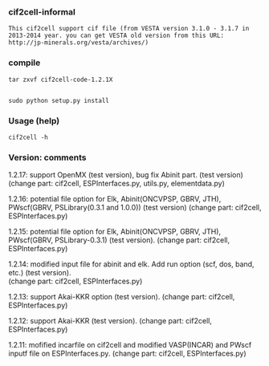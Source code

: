 ### cif2cell-informal


	This cif2cell support cif file (from VESTA version 3.1.0 - 3.1.7 in 2013-2014 year. you can get VESTA old version from this URL: http://jp-minerals.org/vesta/archives/)


### compile


	tar zxvf cif2cell-code-1.2.1X


	sudo python setup.py install




### Usage (help)


	cif2cell -h




### Version: comments


1.2.17: support OpenMX (test version), bug fix Abinit part. (test version) 
	(change part: cif2cell, ESPInterfaces.py, utils.py, elementdata.py)


1.2.16: potential file option for Elk, Abinit(ONCVPSP, GBRV, JTH), PWscf(GBRV, PSLibrary(0.3.1 and 1.0.0)) (test version) 
	(change part: cif2cell, ESPInterfaces.py)


1.2.15: potential file option for Elk, Abinit(ONCVPSP, GBRV, JTH), PWscf(GBRV, PSLibrary-0.3.1) (test version). 
	(change part: cif2cell, ESPInterfaces.py)


1.2.14: modified input file for abinit and elk.  Add run option (scf, dos, band, etc.) (test version).  
	(change part: cif2cell, ESPInterfaces.py)


1.2.13: support Akai-KKR option (test version). 
	(change part: cif2cell, ESPInterfaces.py)


1.2.12: support Akai-KKR (test version). 
	(change part: cif2cell, ESPInterfaces.py)


1.2.11: mofified incarfile on cif2cell and modified VASP(INCAR) and PWscf inputf file on ESPInterfaces.py. 
	(change part: cif2cell, ESPInterfaces.py)


